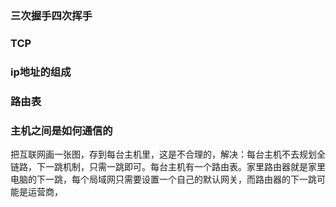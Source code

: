 ### 三次握手四次挥手
### TCP
### ip地址的组成
### 路由表
### 主机之间是如何通信的
把互联网画一张图，存到每台主机里，这是不合理的，解决：每台主机不去规划全链路，下一跳机制，只需一跳即可。每台主机有一个路由表。家里路由器就是家里电脑的下一跳，每个局域网只需要设置一个自己的默认网关，而路由器的下一跳可能是运营商，